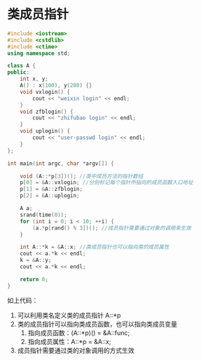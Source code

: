 # 类成员指针

```cpp
#include <iostream>
#include <cstdlib>
#include <ctime>
using namespace std;

class A {
public:
    int x, y;
    A() : x(100), y(200) {}
    void vxlogin() {
        cout << "weixin login" << endl;
    }
    void zfblogin() {
        cout << "zhifubao login" << endl;
    }
    void uplogin() {
        cout << "user-passwd login" << endl;
    }
};

int main(int argc, char *argv[]) {

    void (A::*p[3])(); //类中成员方法的指针数组
    p[0] = &A::vxlogin; //分别标记每个指针所指向的成员函数入口地址
    p[1] = &A::zfblogin;
    p[2] = &A::uplogin;

    A a;
    srand(time(0));
    for (int i = 0; i < 10; ++i) {
        (a.*p[rand() % 3])(); //成员指针需要通过对象的调用来生效
    }

    int A::*k = &A::x; //类成员指针也可以指向类的成员属性
    cout << a.*k << endl;
    k = &A::y;
    cout << a.*k << endl;

    return 0;
}
```

如上代码：

1. 可以利用类名定义类的成员指针 A::*p
2. 类的成员指针可以指向类成员函数，也可以指向类成员变量
   1. 指向成员函数：(A::*p)() = &A::func;
   2. 指向成员属性：A::*p = &A::x;
3. 成员指针需要通过类的对象调用的方式生效

